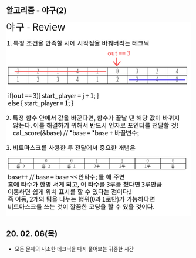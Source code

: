 ## 알고리즘 - 야구(2)
 ![Alt Text](./img/img_200206.jpg)

## 20. 02. 06(목)
 - 모든 문제의 사소한 테크닉을 다시 풀어보는 귀중한 시간